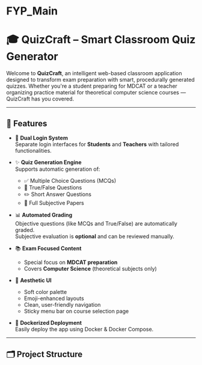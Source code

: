 # FYP_Main

# 🎓 QuizCraft – Smart Classroom Quiz Generator

Welcome to **QuizCraft**, an intelligent web-based classroom application designed to transform exam preparation with smart, procedurally generated quizzes. Whether you're a student preparing for MDCAT or a teacher organizing practice material for theoretical computer science courses — QuizCraft has you covered.

---

## 🌟 Features

- 👥 **Dual Login System**  
  Separate login interfaces for **Students** and **Teachers** with tailored functionalities.

- ✨ **Quiz Generation Engine**  
  Supports automatic generation of:
  - ✅ Multiple Choice Questions (MCQs)
  - 🔁 True/False Questions
  - ✏️ Short Answer Questions
  - 📄 Full Subjective Papers

- 📊 **Automated Grading**  
  Objective questions (like MCQs and True/False) are automatically graded.  
  Subjective evaluation is **optional** and can be reviewed manually.

- 📚 **Exam Focused Content**  
  - Special focus on **MDCAT preparation**
  - Covers **Computer Science** (theoretical subjects only)

- 🎨 **Aesthetic UI**  
  - Soft color palette  
  - Emoji-enhanced layouts  
  - Clean, user-friendly navigation  
  - Sticky menu bar on course selection page

- 🐳 **Dockerized Deployment**  
  Easily deploy the app using Docker & Docker Compose.

---

## 🗂️ Project Structure




 
